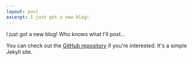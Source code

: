 ```yaml
---
layout: post
excerpt: I just got a new blog!
---
```

I just got a new blog! Who knows what I'll post...

You can check out the [GitHub repository](https://github.com/CapnKernul/kernpedia.com) if you're interested. It's a simple Jekyll site.